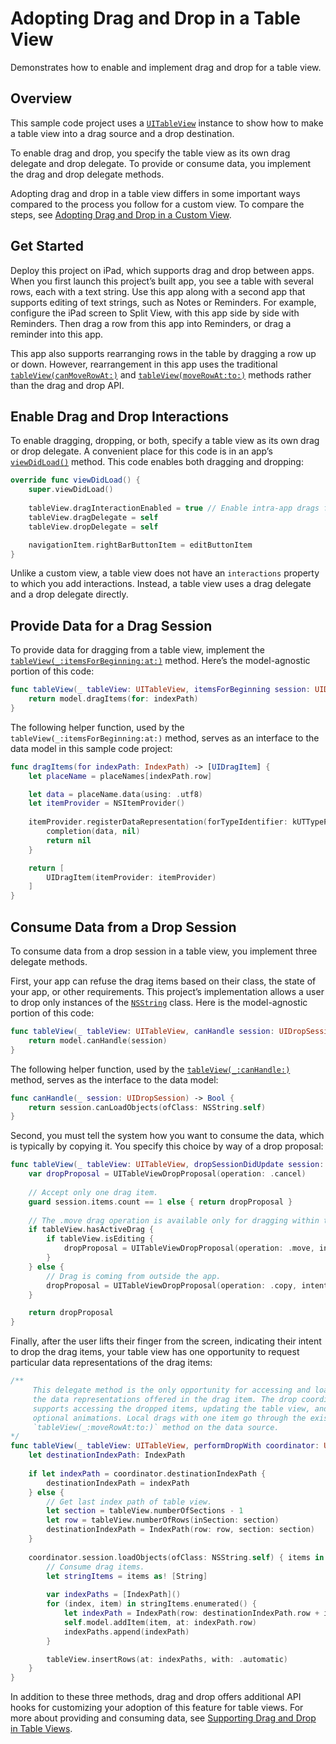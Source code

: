 # Adopting Drag and Drop in a Table View

Demonstrates how to enable and implement drag and drop for a table view.

## Overview
This sample code project uses a [`UITableView`](https://developer.apple.com/documentation/uikit/uitableview) instance to show how to make a table view into a drag source and a drop destination. 

To enable drag and drop, you specify the table view as its own drag delegate and drop delegate. To provide or consume data, you implement the drag and drop delegate methods.

Adopting drag and drop in a table view differs in some important ways compared to the process you follow for a custom view. To compare the steps, see [Adopting Drag and Drop in a Custom View](https://developer.apple.com/documentation/uikit/drag_and_drop/adopting_drag_and_drop_in_a_custom_view).

## Get Started
Deploy this project on iPad, which supports drag and drop between apps. When you first launch this project’s built app, you see a table with several rows, each with a text string. Use this app along with a second app that supports editing of text strings, such as Notes or Reminders. For example, configure the iPad screen to Split View, with this app side by side with Reminders. Then drag a row from this app into Reminders, or drag a reminder into this app.

This app also supports rearranging rows in the table by dragging a row up or down. However, rearrangement in this app uses the traditional [`tableView(canMoveRowAt:)`](https://developer.apple.com/documentation/uikit/uitableviewdatasource/1614927-tableview) and [`tableView(moveRowAt:to:)`](https://developer.apple.com/documentation/uikit/uitableviewdatasource/1614867-tableview) methods rather than the drag and drop API.

## Enable Drag and Drop Interactions
To enable dragging, dropping, or both, specify a table view as its own drag or drop delegate. A convenient place for this code is in an app’s [`viewDidLoad()`](https://developer.apple.com/documentation/uikit/uiviewcontroller/1621495-viewdidload) method. This code enables both dragging and dropping:

``` swift
override func viewDidLoad() {
    super.viewDidLoad()
    
    tableView.dragInteractionEnabled = true // Enable intra-app drags for iPhone.
    tableView.dragDelegate = self
    tableView.dropDelegate = self

    navigationItem.rightBarButtonItem = editButtonItem
}
```

Unlike a custom view, a table view does not have an `interactions` property to which you add interactions. Instead, a table view uses a drag delegate and a drop delegate directly.

## Provide Data for a Drag Session
To provide data for dragging from a table view, implement the [`tableView(_:itemsForBeginning:at:)`](https://developer.apple.com/documentation/uikit/uitableviewdragdelegate/2897492-tableview) method. Here’s the model-agnostic portion of this code:

``` swift
func tableView(_ tableView: UITableView, itemsForBeginning session: UIDragSession, at indexPath: IndexPath) -> [UIDragItem] {
    return model.dragItems(for: indexPath)
}
```

The following helper function, used by the `tableView(_:itemsForBeginning:at:)` method, serves as an interface to the data model in this sample code project:

``` swift
func dragItems(for indexPath: IndexPath) -> [UIDragItem] {
    let placeName = placeNames[indexPath.row]

    let data = placeName.data(using: .utf8)
    let itemProvider = NSItemProvider()
    
    itemProvider.registerDataRepresentation(forTypeIdentifier: kUTTypePlainText as String, visibility: .all) { completion in
        completion(data, nil)
        return nil
    }

    return [
        UIDragItem(itemProvider: itemProvider)
    ]
}
```

## Consume Data from a Drop Session
To consume data from a drop session in a table view, you implement three delegate methods.

First, your app can refuse the drag items based on their class, the state of your app, or other requirements. This project’s implementation allows a user to drop only instances of the [`NSString`](https://developer.apple.com/documentation/foundation/nsstring) class. Here is the model-agnostic portion of this code:

``` swift
func tableView(_ tableView: UITableView, canHandle session: UIDropSession) -> Bool {
    return model.canHandle(session)
}
```

The following helper function, used by the [`tableView(_:canHandle:)`](https://developer.apple.com/documentation/uikit/uitableviewdropdelegate/2897434-tableview) method, serves as the interface to the data model:

``` swift
func canHandle(_ session: UIDropSession) -> Bool {
    return session.canLoadObjects(ofClass: NSString.self)
}
```

Second, you must tell the system how you want to consume the data, which is typically by copying it. You specify this choice by way of a drop proposal:

``` swift
func tableView(_ tableView: UITableView, dropSessionDidUpdate session: UIDropSession, withDestinationIndexPath destinationIndexPath: IndexPath?) -> UITableViewDropProposal {
    var dropProposal = UITableViewDropProposal(operation: .cancel)
    
    // Accept only one drag item.
    guard session.items.count == 1 else { return dropProposal }
    
    // The .move drag operation is available only for dragging within this app and while in edit mode.
    if tableView.hasActiveDrag {
        if tableView.isEditing {
            dropProposal = UITableViewDropProposal(operation: .move, intent: .insertAtDestinationIndexPath)
        }
    } else {
        // Drag is coming from outside the app.
        dropProposal = UITableViewDropProposal(operation: .copy, intent: .insertAtDestinationIndexPath)
    }

    return dropProposal
}
```

Finally, after the user lifts their finger from the screen, indicating their intent to drop the drag items, your table view has one opportunity to request particular data representations of the drag items:

``` swift
/**
     This delegate method is the only opportunity for accessing and loading
     the data representations offered in the drag item. The drop coordinator
     supports accessing the dropped items, updating the table view, and specifying
     optional animations. Local drags with one item go through the existing
     `tableView(_:moveRowAt:to:)` method on the data source.
*/
func tableView(_ tableView: UITableView, performDropWith coordinator: UITableViewDropCoordinator) {
    let destinationIndexPath: IndexPath
    
    if let indexPath = coordinator.destinationIndexPath {
        destinationIndexPath = indexPath
    } else {
        // Get last index path of table view.
        let section = tableView.numberOfSections - 1
        let row = tableView.numberOfRows(inSection: section)
        destinationIndexPath = IndexPath(row: row, section: section)
    }
    
    coordinator.session.loadObjects(ofClass: NSString.self) { items in
        // Consume drag items.
        let stringItems = items as! [String]
        
        var indexPaths = [IndexPath]()
        for (index, item) in stringItems.enumerated() {
            let indexPath = IndexPath(row: destinationIndexPath.row + index, section: destinationIndexPath.section)
            self.model.addItem(item, at: indexPath.row)
            indexPaths.append(indexPath)
        }

        tableView.insertRows(at: indexPaths, with: .automatic)
    }
}
```

In addition to these three methods, drag and drop offers additional API hooks for customizing your adoption of this feature for table views. For more about providing and consuming data, see [Supporting Drag and Drop in Table Views](https://developer.apple.com/documentation/uikit/views_and_controls/table_views/supporting_drag_and_drop_in_table_views).
